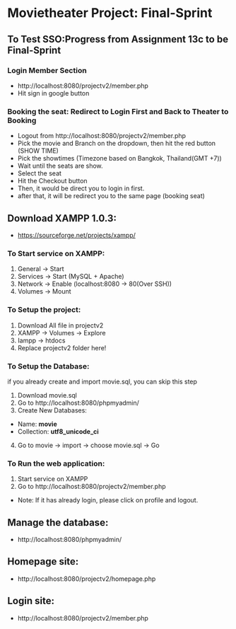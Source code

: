 # Movietheater Project: Final-Sprint

## To Test SSO:Progress from Assignment 13c to be Final-Sprint
### Login Member Section
- http://localhost:8080/projectv2/member.php
- Hit sign in google button
### Booking the seat: Redirect to Login First and Back to Theater to Booking
- Logout from http://localhost:8080/projectv2/member.php
- Pick the movie and Branch on the dropdown, then hit the red button (SHOW TIME)
- Pick the showtimes (Timezone based on Bangkok, Thailand(GMT +7))
- Wait until the seats are show.
- Select the seat
- Hit the Checkout button
- Then, it would be direct you to login in first.
- after that, it will be redirect you to the same page (booking seat)

## Download XAMPP 1.0.3:
- https://sourceforge.net/projects/xampp/

### To Start service on XAMPP:
1. General -> Start
2. Services -> Start (MySQL + Apache) 
3. Network -> Enable (localhost:8080 -> 80(Over SSH))
4. Volumes -> Mount

### To Setup the project:
1. Download All file in projectv2 
2. XAMPP -> Volumes -> Explore
3. Iampp -> htdocs 
4. Replace projectv2 folder here!

### To Setup the Database:
if you already create and import movie.sql, you can skip this step
1. Download movie.sql
2. Go to http://localhost:8080/phpmyadmin/
3. Create New Databases:
- Name: **movie**
- Collection: **utf8_unicode_ci**
4. Go to movie -> import -> choose movie.sql -> Go

### To Run the web application:
1. Start service on XAMPP
2. Go to http://localhost:8080/projectv2/member.php
- Note: If it has already login, please click on profile and logout.

## Manage the database:
- http://localhost:8080/phpmyadmin/

## Homepage site:
- http://localhost:8080/projectv2/homepage.php

## Login site:
- http://localhost:8080/projectv2/member.php
